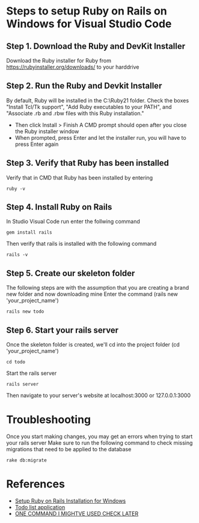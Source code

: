 # Steps to setup Ruby on Rails on Windows for Visual Studio Code

## Step 1. Download the Ruby and DevKit Installer
Download the Ruby installer for Ruby from https://rubyinstaller.org/downloads/ to your harddrive

## Step 2. Run the Ruby and Devkit Installer
By default, Ruby will be installed in the C:\Ruby21 folder. Check the boxes "Install Tcl/Tk support", "Add Ruby executables to your PATH", and "Associate .rb and .rbw files with this Ruby installation."
   - Then click Install > Finish
A CMD prompt should open after you close the Ruby installer window
   - When prompted, press Enter and let the installer run, you will have to press Enter again

## Step 3. Verify that Ruby has been installed
Verify that in CMD that Ruby has been installed by entering
```
ruby -v
```

## Step 4. Install Ruby on Rails
In Studio Visual Code run enter the follwing command
```
gem install rails
```
Then verify that rails is installed with the following command
```
rails -v
```

## Step 5. Create our skeleton folder
The following steps are with the assumption that you are creating a brand new folder and now downloading mine
Enter the command (rails new 'your_project_name')
```
rails new todo
```

## Step 6. Start your rails server
Once the skeleton folder is created, we'll cd into the project folder (cd 'your_project_name')
```
cd todo
```
Start the rails server
```
rails server
```
Then navigate to your server's website at localhost:3000 or 127.0.0.1:3000

# Troubleshooting
Once you start making changes, you may get an errors when trying to start your rails server
Make sure to run the following command to check missing migrations that need to be applied to the database
```
rake db:migrate
```

# References
- [Setup Ruby on Rails Installation for Windows](http://facweb.cdm.depaul.edu/sjost/it232/documents/rails-installation-windows.htm)
- [Todo list application](https://medium.com/@deallen7/how-to-build-a-todo-app-in-rails-e6571fcccac3)
- [ONE COMMAND I MIGHTVE USED CHECK LATER](https://medium.com/@terrenceong/ruby-development-with-vs-code-fab258db5f1d)
